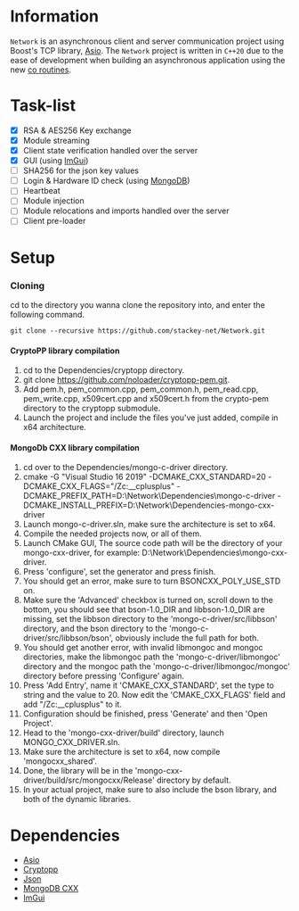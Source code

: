 # Information
`Network` is an asynchronous client and server communication project using Boost's TCP library, [Asio](https://github.com/chriskohlhoff/asio "Asio on github").
The `Network` project is written in `C++20` due to the ease of development when building an asynchronous application using the new [co routines](https://en.cppreference.com/w/cpp/language/coroutines "cppreference").

# Task-list
- [x] RSA & AES256 Key exchange
- [x] Module streaming
- [x] Client state verification handled over the server
- [x] GUI (using [ImGui](https://github.com/ocornut/imgui "ImGui on github"))
- [ ] SHA256 for the json key values
- [ ] Login & Hardware ID check (using [MongoDB](https://github.com/mongodb/mongo-cxx-driver "MongoDB on github"))
- [ ] Heartbeat
- [ ] Module injection
- [ ] Module relocations and imports handled over the server
- [ ] Client pre-loader

# Setup
### Cloning
cd to the directory you wanna clone the repository into, and enter the following command.
```
git clone --recursive https://github.com/stackey-net/Network.git
```

#### CryptoPP library compilation
1.  cd to the Dependencies/cryptopp directory.
2.  git clone https://github.com/noloader/cryptopp-pem.git.
3.  Add pem.h, pem_common.cpp, pem_common.h, pem_read.cpp, pem_write.cpp, x509cert.cpp and x509cert.h from the crypto-pem directory to the cryptopp submodule.
4.  Launch the project and include the files you've just added, compile in x64 architecture.

#### MongoDb CXX library compilation
1.  cd over to the Dependencies/mongo-c-driver directory.
2.  cmake -G "Visual Studio 16 2019" -DCMAKE_CXX_STANDARD=20 -DCMAKE_CXX_FLAGS="/Zc:__cplusplus" -DCMAKE_PREFIX_PATH=D:\Network\Dependencies\mongo-c-driver -DCMAKE_INSTALL_PREFIX=D:\Network\Dependencies-mongo-cxx-driver
3.  Launch mongo-c-driver.sln, make sure the architecture is set to x64.
4.  Compile the needed projects now, or all of them.
5.  Launch CMake GUI, The source code path will be the directory of your mongo-cxx-driver, for example: D:\Network\Dependencies\mongo-cxx-driver.
6.  Press 'configure', set the generator and press finish.
7.  You should get an error, make sure to turn BSONCXX_POLY_USE_STD on.
8.  Make sure the 'Advanced' checkbox is turned on, scroll down to the bottom, you should see that bson-1.0_DIR and libbson-1.0_DIR are missing, set the libbson directory to the 'mongo-c-driver/src/libbson' directory, and the bson directory to the 'mongo-c-driver/src/libbson/bson', obviously include the full path for both.
9.  You should get another error, with invalid libmongoc and mongoc directories, make the libmongoc path the 'mongo-c-driver/libmongoc' directory and the mongoc path the 'mongo-c-driver/libmongoc/mongoc' directory before pressing 'Configure' again.
10.  Press 'Add Entry', name it 'CMAKE_CXX_STANDARD', set the type to string and the value to 20. Now edit the 'CMAKE_CXX_FLAGS' field and add "/Zc:__cplusplus" to it.
11.  Configuration should be finished, press 'Generate' and then 'Open Project'.
12.  Head to the 'mongo-cxx-driver/build' directory, launch MONGO_CXX_DRIVER.sln.
13.  Make sure the architecture is set to x64, now compile 'mongocxx_shared'.
14.  Done, the library will be in the 'mongo-cxx-driver/build/src/mongocxx/Release' directory by default.
15.  In your actual project, make sure to also include the bson library, and both of the dynamic libraries.

# Dependencies
- [Asio](https://github.com/chriskohlhoff/asio "Asio on github")
- [Cryptopp](https://github.com/weidai11/cryptopp "Cryptopp on github")
- [Json](https://github.com/nlohmann/json "Json on github")
- [MongoDB CXX](https://github.com/mongodb/mongo-cxx-driver "MongoDB CXX on github")
- [ImGui](https://github.com/ocornut/imgui "ImGui on github")
